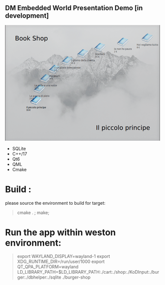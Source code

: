 ## DM Embedded World Presentation Demo [in development]

<img src="doc/screen.gif">

- SQLite
- C++/17
- Qt6
- QML
- Cmake


# Build :
please source the environment to build for target: 
> cmake . ; make; 


# Run the app within weston environment:

> export WAYLAND_DISPLAY=wayland-1
> export XDG_RUNTIME_DIR=/run/user/1000
> export QT_QPA_PLATFORM=wayland
> LD_LIBRARY_PATH=$LD_LIBRARY_PATH:./cart:./shop:./KoDInput:./burger:./dbhelper:./sqlite ./burger-shop


